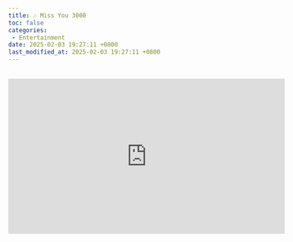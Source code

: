 ```yaml
---
title: 🎶 Miss You 3000
toc: false
categories:
 - Entertainment
date: 2025-02-03 19:27:11 +0800
last_modified_at: 2025-02-03 19:27:11 +0800 
---
```


<br>

<iframe class="iframe--video" width="560" height="315" src="https://www.youtube.com/embed/RjofIoxNoEg?si=KPa-usNff8GmfBoL" title="YouTube video player" frameborder="0" allow="accelerometer; autoplay; clipboard-write; encrypted-media; gyroscope; picture-in-picture; web-share" referrerpolicy="strict-origin-when-cross-origin" allowfullscreen></iframe>

<br>